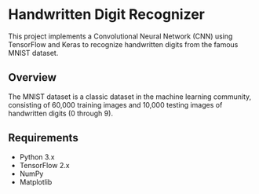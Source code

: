 # Handwritten Digit Recognizer

This project implements a Convolutional Neural Network (CNN) using TensorFlow and Keras to recognize handwritten digits from the famous MNIST dataset.

## Overview

The MNIST dataset is a classic dataset in the machine learning community, consisting of 60,000 training images and 10,000 testing images of handwritten digits (0 through 9).

## Requirements

- Python 3.x
- TensorFlow 2.x
- NumPy
- Matplotlib